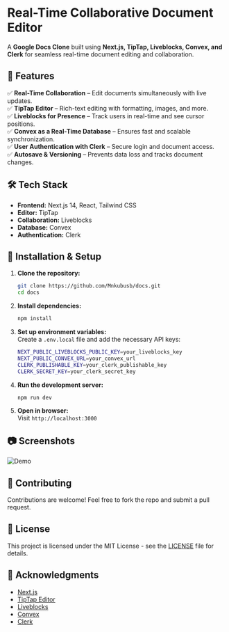 # Real-Time Collaborative Document Editor

A **Google Docs Clone** built using **Next.js, TipTap, Liveblocks, Convex, and Clerk** for seamless real-time document editing and collaboration.

## 🚀 Features

✅ **Real-Time Collaboration** – Edit documents simultaneously with live updates.  
✅ **TipTap Editor** – Rich-text editing with formatting, images, and more.  
✅ **Liveblocks for Presence** – Track users in real-time and see cursor positions.  
✅ **Convex as a Real-Time Database** – Ensures fast and scalable synchronization.  
✅ **User Authentication with Clerk** – Secure login and document access.  
✅ **Autosave & Versioning** – Prevents data loss and tracks document changes.  

## 🛠 Tech Stack

- **Frontend:** Next.js 14, React, Tailwind CSS  
- **Editor:** TipTap  
- **Collaboration:** Liveblocks  
- **Database:** Convex  
- **Authentication:** Clerk  

## 📌 Installation & Setup

1. **Clone the repository:**  
   ```sh
   git clone https://github.com/Mnkubusb/docs.git
   cd docs
   ```
2. **Install dependencies:**  
   ```sh
   npm install
   ```
3. **Set up environment variables:**  
   Create a `.env.local` file and add the necessary API keys:
   ```sh
   NEXT_PUBLIC_LIVEBLOCKS_PUBLIC_KEY=your_liveblocks_key
   NEXT_PUBLIC_CONVEX_URL=your_convex_url
   CLERK_PUBLISHABLE_KEY=your_clerk_publishable_key
   CLERK_SECRET_KEY=your_clerk_secret_key
   ```
4. **Run the development server:**  
   ```sh
   npm run dev
   ```
5. **Open in browser:**  
   Visit `http://localhost:3000`

## 📷 Screenshots

![Demo](/public/screenshots/network.png)

## 🤝 Contributing

Contributions are welcome! Feel free to fork the repo and submit a pull request.

## 📜 License

This project is licensed under the MIT License - see the [LICENSE](LICENSE) file for details.

## 🌟 Acknowledgments

- [Next.js](https://nextjs.org/)
- [TipTap Editor](https://tiptap.dev/)
- [Liveblocks](https://liveblocks.io/)
- [Convex](https://convex.dev/)
- [Clerk](https://clerk.dev/)

